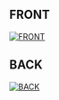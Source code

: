 
FRONT
-------------------

[![FRONT](https://d2t1xqejof9utc.cloudfront.net/screenshots/pics/55c31cf329d95d16bd1865a8d6f48317/large.png
)](https://d2t1xqejof9utc.cloudfront.net/screenshots/pics/55c31cf329d95d16bd1865a8d6f48317/large.png)


BACK
-------------------

[![BACK](https://d2t1xqejof9utc.cloudfront.net/screenshots/pics/eff405477c5b5b0fbf4357cd7d44837e/large.png
)](https://d2t1xqejof9utc.cloudfront.net/screenshots/pics/eff405477c5b5b0fbf4357cd7d44837e/large.png)
